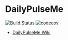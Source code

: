 
# DailyPulseMe
[![Build Status](https://travis-ci.org/TechnionYearlyProject/DailyPulseMe.svg?branch=master)](https://travis-ci.org/TechnionYearlyProject/DailyPulseMe)
[![codecov](https://codecov.io/gh/TechnionYearlyProject/DailyPulseMe/branch/master/graph/badge.svg)](https://codecov.io/gh/TechnionYearlyProject/DailyPulseMe)


* [DailyPulseMe Wiki](https://github.com/TechnionYearlyProject/DailyPulseMe/wiki)
